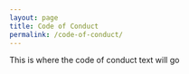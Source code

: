```yaml
---
layout: page
title: Code of Conduct
permalink: /code-of-conduct/
---
```


This is where the code of conduct text will go